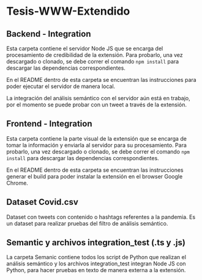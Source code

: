 # Tesis-WWW-Extendido

## Backend - Integration

Esta carpeta contiene el servidor Node JS que se encarga del procesamiento de credibilidad de la extensión. Para probarlo, una vez descargado o clonado, se debe correr el comando ```npm install``` para descargar las dependencias correspondientes.

En el README dentro de esta carpeta se encuentran las instrucciones para poder ejecutar el servidor de manera local.

La integración del análisis semántico con el servidor aún está en trabajo, por el momento se puede probar con un tweet a través de la extensión.

## Frontend - Integration

Esta carpeta contiene la parte visual de la extensión que se encarga de tomar la información y enviarla al servidor para su procesamiento. Para probarlo, una vez descargado o clonado, se debe correr el comando ```npm install``` para descargar las dependencias correspondientes.

En el README dentro de esta carpeta se encuentran las instrucciones generar el build para poder instalar la extensión en el browser Google Chrome. 

## Dataset Covid.csv

Dataset con tweets con contenido o hashtags referentes a la pandemia. Es un dataset para realizar pruebas del filtro de análisis semántico.

## Semantic y archivos integration_test (.ts y .js)

La carpeta Semanic contiene todos los script de Python que realizan el análisis semántico y los archivos integration_test integran Node JS con Python, para hacer pruebas en texto de manera externa a la extensión.
